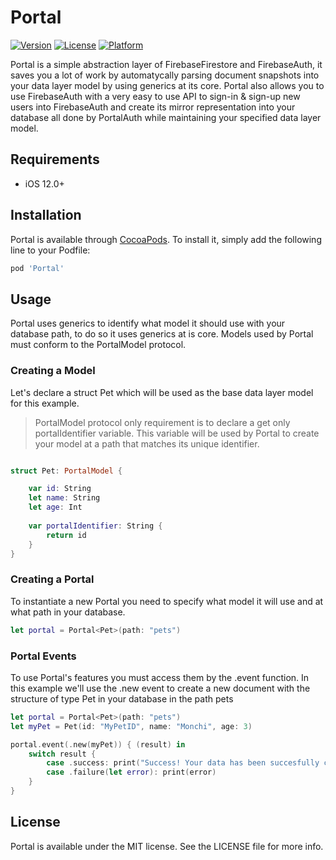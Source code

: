 # Portal
[![Version](https://img.shields.io/cocoapods/v/Portal.svg?style=flat)](https://cocoapods.org/pods/Portal)
[![License](https://img.shields.io/cocoapods/l/Portal.svg?style=flat)](https://cocoapods.org/pods/Portal)
[![Platform](https://img.shields.io/cocoapods/p/Portal.svg?style=flat)](https://cocoapods.org/pods/Portal)

Portal is a simple abstraction layer of FirebaseFirestore and FirebaseAuth, it saves you a lot of work by automatycally parsing  document snapshots into your data layer model by using generics at its core. Portal also allows you to use FirebaseAuth with a very easy to use API to sign-in & sign-up new users into FirebaseAuth and create its mirror representation into your  database all done by PortalAuth while maintaining your specified data layer model.

## Requirements

- iOS 12.0+

## Installation

Portal is available through [CocoaPods](https://cocoapods.org). To install
it, simply add the following line to your Podfile:

```ruby
pod 'Portal'
```
## Usage
<p> Portal uses generics to identify what model it should use with your database path, to do so it uses generics at is core. Models used by Portal must conform to the PortalModel protocol. </p>

### Creating a Model
<p> Let's declare a struct Pet which will be used as the base data layer model for this example.</p>

>  PortalModel protocol only requirement is to declare a get only portalIdentifier variable. This variable will be used by Portal to create your model at a path that matches its unique identifier.

```swift

struct Pet: PortalModel {

    var id: String
    let name: String
    let age: Int
    
    var portalIdentifier: String {
        return id 
    }
}

```

### Creating a Portal
<p>To instantiate a new Portal you need to specify what model it will use and at what path in your database.</p>
  
```swift
let portal = Portal<Pet>(path: "pets")

```
### Portal Events
<p> To use Portal's features you must access them by the .event function. In this example we'll use the .new event to create a new document with the structure of type Pet in your database in the path pets </p>



```swift 
let portal = Portal<Pet>(path: "pets")
let myPet = Pet(id: "MyPetID", name: "Monchi", age: 3)

portal.event(.new(myPet)) { (result) in
    switch result { 
        case .success: print("Success! Your data has been succesfully created")
        case .failure(let error): print(error)
    }
}

```

## License

Portal is available under the MIT license. See the LICENSE file for more info.
